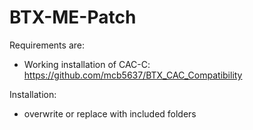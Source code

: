 # BTX-ME-Patch

Requirements are:

- Working installation of CAC-C: https://github.com/mcb5637/BTX_CAC_Compatibility


Installation:

- overwrite or replace with included folders
